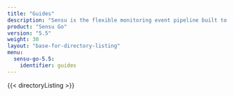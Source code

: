 ```yaml
---
title: "Guides"
description: "Sensu is the flexible monitoring event pipeline built to reduce operator burden and meet the challenges of monitoring multi-cloud and ephemeral infrastructures. Get started with a guided walkthrough."
product: "Sensu Go"
version: "5.5"
weight: 30
layout: "base-for-directory-listing"
menu:
  sensu-go-5.5:
    identifier: guides
---
```


{{< directoryListing >}}
